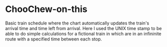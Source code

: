 # ChooChew-on-this
Basic train schedule where the chart automatically updates the train's arrival time and time left from arrival.
Here I used the UNIX time stamp to be able to do simple calculations for a fictional train in which are in an infininite route with a specified time between each stop.
